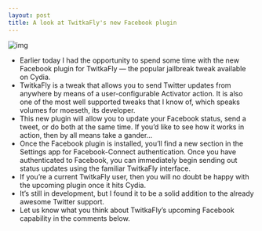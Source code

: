```yaml
---
layout: post
title: A look at TwitkaFly's new Facebook plugin
---
```

![img](http://media.idownloadblog.com/wp-content/uploads/2012/05/TwitkaFly-Facebook-Plugin-Screenshot.jpg)
* Earlier today I had the opportunity to spend some time with the new Facebook plugin for TwitkaFly — the popular jailbreak tweak available on Cydia.
* TwitkaFly is a tweak that allows you to send Twitter updates from anywhere by means of a user-configurable Activator action. It is also one of the most well supported tweaks that I know of, which speaks volumes for moeseth, its developer.
* This new plugin will allow you to update your Facebook status, send a tweet, or do both at the same time. If you’d like to see how it works in action, then by all means take a gander…
* Once the Facebook plugin is installed, you’ll find a new section in the Settings app for Facebook-Connect authentication. Once you have authenticated to Facebook, you can immediately begin sending out status updates using the familiar TwitkaFly interface.
* If you’re a current TwitkaFly user, then you will no doubt be happy with the upcoming plugin once it hits Cydia.
* It’s still in development, but I found it to be a solid addition to the already awesome Twitter support.
* Let us know what you think about TwitkaFly’s upcoming Facebook capability in the comments below.

